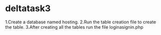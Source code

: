 # deltatask3
1.Create a database named hosting.
2.Run the table creation file to create  the table.
3.After creating all the tables run the file loginasignin.php 
